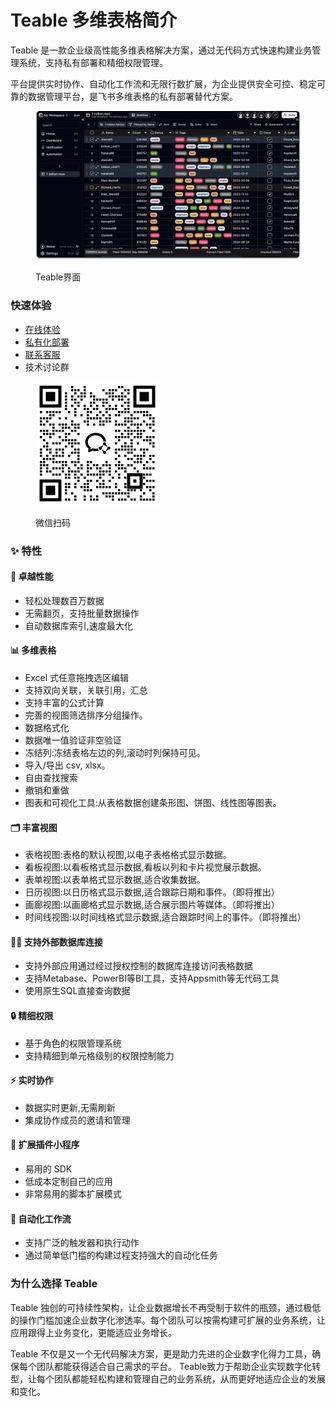 # Teable 多维表格简介

Teable 是一款企业级高性能多维表格解决方案，通过无代码方式快速构建业务管理系统，支持私有部署和精细权限管理。

平台提供实时协作、自动化工作流和无限行数扩展，为企业提供安全可控、稳定可靠的数据管理平台，是飞书多维表格的私有部署替代方案。

<figure><img src=".gitbook/assets/image (7) (1) (1) (1).png" alt=""><figcaption><p>Teable界面</p></figcaption></figure>



### 快速体验

* [在线体验](https://app.teable.cn)
* [私有化部署](broken-reference)
* [联系客服](https://app.teable.cn/share/shrg1ljiQXm4goJ7Cu9/view)
* 技术讨论群&#x20;

<div align="left">

<figure><img src=".gitbook/assets/image (87).png" alt="" width="198"><figcaption><p>微信扫码</p></figcaption></figure>

</div>

### ✨ 特性

#### 🚀 卓越性能

* 轻松处理数百万数据
* 无需翻页，支持批量数据操作
* 自动数据库索引,速度最大化

#### 📊 多维表格

* Excel 式任意拖拽选区编辑
* 支持双向关联，关联引用，汇总
* 支持丰富的公式计算
* 完善的视图筛选排序分组操作。
* 数据格式化
* 数据唯一值验证非空验证
* 冻结列:冻结表格左边的列,滚动时列保持可见。
* 导入/导出 csv, xlsx。
* 自由查找搜索
* 撤销和重做
* 图表和可视化工具:从表格数据创建条形图、饼图、线性图等图表。

#### 🗂️ 丰富视图

* 表格视图:表格的默认视图,以电子表格格式显示数据。
* 看板视图:以看板格式显示数据,看板以列和卡片视觉展示数据。
* 表单视图:以表单格式显示数据,适合收集数据。
* 日历视图:以日历格式显示数据,适合跟踪日期和事件。（即将推出）
* 画廊视图:以画廊格式显示数据,适合展示图片等媒体。（即将推出）
* 时间线视图:以时间线格式显示数据,适合跟踪时间上的事件。（即将推出）

#### 👨‍💻 支持外部数据库连接

* 支持外部应用通过经过授权控制的数据库连接访问表格数据
* 支持Metabase、PowerBI等BI工具，支持Appsmith等无代码工具
* 使用原生SQL直接查询数据

#### 🔒 精细权限

* 基于角色的权限管理系统
* 支持精细到单元格级别的权限控制能力

#### ⚡️ 实时协作

* 数据实时更新,无需刷新
* 集成协作成员的邀请和管理

#### 🧩 扩展插件小程序

* 易用的 SDK
* 低成本定制自己的应用
* 非常易用的脚本扩展模式

#### 🤖 自动化工作流

* 支持广泛的触发器和执行动作
* 通过简单低门槛的构建过程支持强大的自动化任务

### 为什么选择 Teable

Teable 独创的可持续性架构，让企业数据增长不再受制于软件的瓶颈，通过极低的操作门槛加速企业数字化渗透率。每个团队可以按需构建可扩展的业务系统，让应用跟得上业务变化，更能适应业务增长。

Teable 不仅是又一个无代码解决方案，更是助力先进的企业数字化得力工具，确保每个团队都能获得适合自己需求的平台。 Teable致力于帮助企业实现数字化转型，让每个团队都能轻松构建和管理自己的业务系统，从而更好地适应企业的发展和变化。

